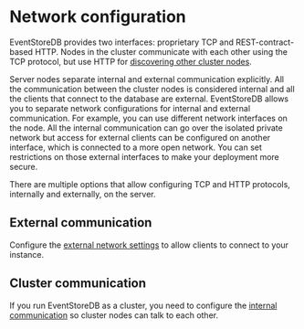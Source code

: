 # Network configuration

EventStoreDB provides two interfaces: proprietary TCP and REST-contract-based HTTP. Nodes in the cluster communicate with each other using the TCP protocol, but use HTTP for [discovering other cluster nodes](../clustering/README.md#discovering-cluster-members).

Server nodes separate internal and external communication explicitly. All the communication between the cluster nodes is considered internal and all the clients that connect to the database are external. EventStoreDB allows you to separate network configurations for internal and external communication. For example, you can use different network interfaces on the node. All the internal communication can go over the isolated private network but access for external clients can be configured on another interface, which is connected to a more open network. You can set restrictions on those external interfaces to make your deployment more secure.

There are multiple options that allow configuring TCP and HTTP protocols, internally and externally, on the server.

## External communication

Configure the [external network settings](./external.md) to allow clients to connect to your instance.

## Cluster communication

If you run EventStoreDB as a cluster, you need to configure the [internal communication](./internal.md) so cluster nodes can talk to each other.





